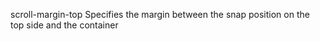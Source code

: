 scroll-margin-top
    Specifies the margin between the snap position on the top side and the container
